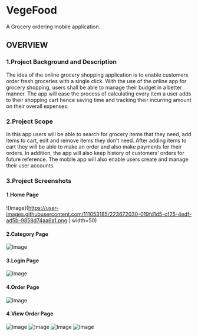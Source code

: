 # VegeFood

A Grocery ordering mobile application.

## OVERVIEW

### 1.Project Background and Description

The idea of the online grocery shopping application is to enable customers order fresh groceries with a single click. With the use of the online app for grocery shopping, users shall be able to manage their budget in a better manner. The app will ease the process of calculating every item a user adds to their shopping cart hence saving time and tracking their incurring amount on their overall expenses.

### 2.Project Scope
In this app users will be able to search for grocery items that they need, add items to cart, edit and remove items they don’t need. After adding items to cart they will be able to make an order and also make payments for their orders. In addition, the app will also keep history of customers’ orders for future reference. The mobile app will also enable users create and manage their user accounts.

### 3.Project Screenshots
#### 1.Home Page
![Image](https://user-images.githubusercontent.com/111053185/223672030-019fd1d5-cf25-4edf-ad5b-9858d74aa6a1.png | width=50)

#### 2.Category Page
![Image](https://user-images.githubusercontent.com/111053185/223672024-3ed9780b-a3f0-426d-a7ed-cfc757d7d36a.png)

#### 3.Login Page
![Image](https://user-images.githubusercontent.com/111053185/223672023-62cd6deb-f09f-4607-ab34-29fdc27d750c.png)

#### 4.Order Page
![Image](https://user-images.githubusercontent.com/111053185/223672026-56ee7706-6f1f-4936-8d1f-4a1318ae49c2.png)

#### 4.View Order Page
![Image](https://user-images.githubusercontent.com/111053185/223672022-f93ae8b4-c81e-46a0-ab9f-d18d29d8eeba.png)
![Image](https://user-images.githubusercontent.com/111053185/223672025-7fe65c5a-823a-46c2-8ecd-04bb206ca767.png)
![Image](https://user-images.githubusercontent.com/111053185/223672027-6066eb9a-8fa8-4654-bbec-ca68a7ac9538.png)
![Image](https://user-images.githubusercontent.com/111053185/223672028-1ed729fc-a711-4c32-bcf1-77f8a66b7e93.png)
